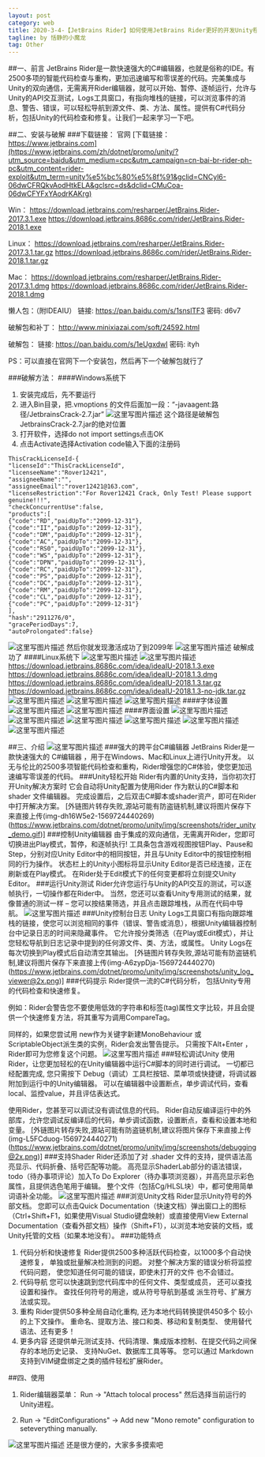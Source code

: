 ```yaml
---
layout: post
category: web
title: 2020-3-4-【JetBrains Rider】如何使用JetBrains Rider更好的开发Unity程序
tagline: by 恬静的小魔龙
tag: Other
---
```


##一、前言
JetBrains Rider是一款快速强大的C#编辑器，也就是俗称的IDE。有2500多项的智能代码检查与重构，更加迅速编写和零误差的代码。完美集成与Unity的双向通信，无需离开Rider编辑器，就可以开始、暂停、逐帧运行，允许与Unity的API交互测试，Logs工具窗口，有指向堆栈的链接，可以浏览事件的消息、警告、错误，可以轻松导航到源文件、类、方法、属性。提供有C#代码分析，包括Unity的代码检查和修复。让我们一起来学习一下吧。

##二、安装与破解
###下载链接：
官网
[下载链接：https://www.jetbrains.com](https://www.jetbrains.com/zh/dotnet/promo/unity/?utm_source=baidu&utm_medium=cpc&utm_campaign=cn-bai-br-rider-ph-pc&utm_content=rider-exploit&utm_term=unity%e5%bc%80%e5%8f%91&gclid=CNCyl6-06dwCFRQkvAodHtkELA&gclsrc=ds&dclid=CMuCoa-06dwCFYFxYAodrKAKrg)

Win：
https://download.jetbrains.com/resharper/JetBrains.Rider-2017.3.1.exe
https://download.jetbrains.8686c.com/rider/JetBrains.Rider-2018.1.exe

Linux：
https://download.jetbrains.com/resharper/JetBrains.Rider-2017.3.1.tar.gz
https://download.jetbrains.8686c.com/rider/JetBrains.Rider-2018.1.tar.gz

Mac：
https://download.jetbrains.com/resharper/JetBrains.Rider-2017.3.1.dmg
https://download.jetbrains.8686c.com/rider/JetBrains.Rider-2018.1.dmg

懒人包：（附IDEAIU）
链接: https://pan.baidu.com/s/1snslTF3 密码: d6v7

破解包和补丁：
http://www.minixiazai.com/soft/24592.html

破解包：
链接: https://pan.baidu.com/s/1eUgxdwI 密码: ityh

PS：可以直接在官网下一个安装包，然后再下一个破解包就行了

###破解方法：
####Windows系统下
1. 安装完成后，先不要运行
2. 进入Bin目录，把.vmoptions 的文件后面加一段：“-javaagent:路径/JetbrainsCrack-2.7.jar”
![这里写图片描述](https://imgconvert.csdnimg.cn/aHR0cHM6Ly9pbWFnZXMyMDE4LmNuYmxvZ3MuY29tL2Jsb2cvNjU4OTc4LzIwMTgwMi82NTg5NzgtMjAxODAyMjcxMjM0MzQ0ODgtMTE5NTgwMTAwNi5wbmc?x-oss-process=image/format,png) 
这个路径是破解包JetbrainsCrack-2.7.jar的绝对位置
3. 打开软件，选择do not import settings点击OK
4. 点击Activate选择Activation code输入下面的注册码

```
ThisCrackLicenseId-{
"licenseId":"ThisCrackLicenseId",
"licenseeName":"Rover12421",
"assigneeName":"",
"assigneeEmail":"rover12421@163.com",
"licenseRestriction":"For Rover12421 Crack, Only Test! Please support genuine!!!",
"checkConcurrentUse":false,
"products":[
{"code":"RD","paidUpTo":"2099-12-31"},
{"code":"II","paidUpTo":"2099-12-31"},
{"code":"DM","paidUpTo":"2099-12-31"},
{"code":"AC","paidUpTo":"2099-12-31"},
{"code":"RS0","paidUpTo":"2099-12-31"},
{"code":"WS","paidUpTo":"2099-12-31"},
{"code":"DPN","paidUpTo":"2099-12-31"},
{"code":"RC","paidUpTo":"2099-12-31"},
{"code":"PS","paidUpTo":"2099-12-31"},
{"code":"DC","paidUpTo":"2099-12-31"},
{"code":"RM","paidUpTo":"2099-12-31"},
{"code":"CL","paidUpTo":"2099-12-31"},
{"code":"PC","paidUpTo":"2099-12-31"}
],
"hash":"2911276/0",
"gracePeriodDays":7,
"autoProlongated":false}
```
![这里写图片描述](https://imgconvert.csdnimg.cn/aHR0cHM6Ly9pbWFnZXMyMDE4LmNuYmxvZ3MuY29tL2Jsb2cvNjU4OTc4LzIwMTgwMi82NTg5NzgtMjAxODAyMjcxMjM1MDI2MTAtNDQ1NjEzMzIxLnBuZw?x-oss-process=image/format,png)
然后你就发现激活成功了到2099年
![这里写图片描述](https://imgconvert.csdnimg.cn/aHR0cHM6Ly9pbWFnZXMyMDE4LmNuYmxvZ3MuY29tL2Jsb2cvNjU4OTc4LzIwMTgwMi82NTg5NzgtMjAxODAyMjcxMjM3MDE5NjQtODc4ODg2NzgxLnBuZw?x-oss-process=image/format,png)
破解成功了
####Linux系统下
![这里写图片描述](https://imgconvert.csdnimg.cn/aHR0cHM6Ly9pbWFnZXMyMDE4LmNuYmxvZ3MuY29tL2Jsb2cvNjU4OTc4LzIwMTgwNS82NTg5NzgtMjAxODA1MjkxNzE4NTYyMDUtMTgwNTc2MzY4MS5wbmc?x-oss-process=image/format,png)
![这里写图片描述](https://imgconvert.csdnimg.cn/aHR0cHM6Ly9pbWFnZXMyMDE4LmNuYmxvZ3MuY29tL2Jsb2cvNjU4OTc4LzIwMTgwNS82NTg5NzgtMjAxODA1MjkxNzE2NDkxMTgtNDU4NTA1MzIucG5n?x-oss-process=image/format,png)
https://download.jetbrains.8686c.com/idea/ideaIU-2018.1.3.exe
https://download.jetbrains.8686c.com/idea/ideaIU-2018.1.3.dmg
https://download.jetbrains.8686c.com/idea/ideaIU-2018.1.3.tar.gz
https://download.jetbrains.8686c.com/idea/ideaIU-2018.1.3-no-jdk.tar.gz
![这里写图片描述](https://imgconvert.csdnimg.cn/aHR0cHM6Ly9pbWFnZXMyMDE4LmNuYmxvZ3MuY29tL2Jsb2cvNjU4OTc4LzIwMTgwNS82NTg5NzgtMjAxODA1MTQxNDQwNTU5OTEtMTg3MjM3NTUyLnBuZw?x-oss-process=image/format,png)
![这里写图片描述](https://imgconvert.csdnimg.cn/aHR0cHM6Ly9pbWFnZXMyMDE4LmNuYmxvZ3MuY29tL2Jsb2cvNjU4OTc4LzIwMTgwNS82NTg5NzgtMjAxODA1MTQxNDQxMTQ5OTctMTAyNTkyNjE3NC5wbmc?x-oss-process=image/format,png)
![这里写图片描述](https://imgconvert.csdnimg.cn/aHR0cHM6Ly9pbWFnZXMyMDE4LmNuYmxvZ3MuY29tL2Jsb2cvNjU4OTc4LzIwMTgwNS82NTg5NzgtMjAxODA1MTQxNDQwMzUzMzEtMjA1Mjk3NDI5Ny5wbmc?x-oss-process=image/format,png)
####字体设置
![这里写图片描述](https://imgconvert.csdnimg.cn/aHR0cHM6Ly9pbWFnZXMyMDE4LmNuYmxvZ3MuY29tL2Jsb2cvNjU4OTc4LzIwMTgwMi82NTg5NzgtMjAxODAyMjcxMzEzMDQzMzAtMTY1Mjk0NTI2LnBuZw?x-oss-process=image/format,png)
![这里写图片描述](https://imgconvert.csdnimg.cn/aHR0cHM6Ly9pbWFnZXMyMDE4LmNuYmxvZ3MuY29tL2Jsb2cvNjU4OTc4LzIwMTgwMi82NTg5NzgtMjAxODAyMjcxMzEzMTAwNTQtMTMzOTY4NDYzLnBuZw?x-oss-process=image/format,png)
####界面设置
![这里写图片描述](https://imgconvert.csdnimg.cn/aHR0cHM6Ly9pbWFnZXMyMDE4LmNuYmxvZ3MuY29tL2Jsb2cvNjU4OTc4LzIwMTgwMi82NTg5NzgtMjAxODAyMjcxMzEyMjYzNTUtMjQ5MTIwODAxLnBuZw?x-oss-process=image/format,png)
![这里写图片描述](https://imgconvert.csdnimg.cn/aHR0cHM6Ly9pbWFnZXMyMDE4LmNuYmxvZ3MuY29tL2Jsb2cvNjU4OTc4LzIwMTgwMi82NTg5NzgtMjAxODAyMjcxMzEyMzEzMjItMTYwMTcyOTI3NC5wbmc?x-oss-process=image/format,png)
![这里写图片描述](https://imgconvert.csdnimg.cn/aHR0cHM6Ly9pbWFnZXMyMDE4LmNuYmxvZ3MuY29tL2Jsb2cvNjU4OTc4LzIwMTgwMi82NTg5NzgtMjAxODAyMjcxMzEyMzY5NDItMjExMzM0MTI0MS5wbmc?x-oss-process=image/format,png)
![这里写图片描述](https://imgconvert.csdnimg.cn/aHR0cHM6Ly9pbWFnZXMyMDE4LmNuYmxvZ3MuY29tL2Jsb2cvNjU4OTc4LzIwMTgwMi82NTg5NzgtMjAxODAyMjcxMzEyNDE2ODctMTE0NjI0ODg1MC5wbmc?x-oss-process=image/format,png)
![这里写图片描述](https://imgconvert.csdnimg.cn/aHR0cHM6Ly9pbWFnZXMyMDE4LmNuYmxvZ3MuY29tL2Jsb2cvNjU4OTc4LzIwMTgwMi82NTg5NzgtMjAxODAyMjcxMzEyNDY1OTgtNjQ0MzMxNjExLnBuZw?x-oss-process=image/format,png)
![这里写图片描述](https://imgconvert.csdnimg.cn/aHR0cHM6Ly9pbWFnZXMyMDE4LmNuYmxvZ3MuY29tL2Jsb2cvNjU4OTc4LzIwMTgwMi82NTg5NzgtMjAxODAyMjcxMzEyNTM5MjQtMzI2MTM2MzQwLnBuZw?x-oss-process=image/format,png)


##三、介绍
![这里写图片描述](https://img-blog.csdn.net/20180813172509431?watermark/2/text/aHR0cHM6Ly9ibG9nLmNzZG4ubmV0L3E3NjQ0MjQ1Njc=/font/5a6L5L2T/fontsize/400/fill/I0JBQkFCMA==/dissolve/70)
###强大的跨平台C#编辑器
JetBrains Rider是一款快速强大的 C#编辑器 ，用于在Windows、Mac和Linux上进行Unity开发。 以无与伦比的2500多项智能代码检查和重构，Rider增强您的C#体验，使您更加迅速编写零误差的代码。
###Unity轻松开始
Rider有内置的Unity支持，当你初次打开Unity解决方案时 它会自动将Unity配置为使用Rider 作为默认的C#脚本和shader 文件编辑器。 完成设置后，之后双击C#脚本或shader资产，即可在Rider中打开解决方案。
[外链图片转存失败,源站可能有防盗链机制,建议将图片保存下来直接上传(img-dh16W5e2-1569724440269)(https://www.jetbrains.com/dotnet/promo/unity/img/screenshots/rider_unity_demo.gif)]
###控制Unity编辑器
由于集成的双向通信，无需离开Rider，您即可切换进出Play模式，暂停，和逐帧执行! 工具条包含游戏视图按钮Play、Pause和Step，分别对应Unity Editor中的相同按钮，并且与Unity Editor中的按钮控制相同的行为操作。 状态栏上的Unity小图标将显示Unity Editor是否已经连接，正在刷新或在Play模式。 在Rider处于Edit模式下的任何变更都将立刻提交Unity Editor。
###运行Unity测试
Rider允许您运行与Unity的API交互的测试，可以逐帧执行，一切操作都在Rider中。 当然，您还可以查看Unity专用测试的结果，就像普通的测试一样 – 您可以按结果筛选，并且点击跟踪堆栈，从而在代码中导航。
![这里写图片描述](https://imgconvert.csdnimg.cn/aHR0cHM6Ly93d3cuamV0YnJhaW5zLmNvbS9kb3RuZXQvcHJvbW8vdW5pdHkvaW1nL3NjcmVlbnNob3RzL3VuaXR5X3VuaXRfdGVzdGluZ0AyeC5wbmc?x-oss-process=image/format,png)
###Unity控制台日志
Unity Logs工具窗口有指向跟踪堆栈的链接，使您可以浏览相同的事件（错误、警告或消息），根据Unity编辑器控制台中记录日志的时间来隐藏事件。 它允许按分类筛选（在Play或Edit模式），并让您轻松导航到日志记录中提到的任何源文件、类、方法，或属性。 Unity Logs在每次切换到Play模式后自动清空其输出。
[外链图片转存失败,源站可能有防盗链机制,建议将图片保存下来直接上传(img-A6zypDja-1569724440270)(https://www.jetbrains.com/dotnet/promo/unity/img/screenshots/unity_log_viewer@2x.png)]
###代码提示
Rider提供一流的C#代码分析， 包括Unity专用的代码检查和快速修复。

例如：Rider会警告您不要使用低效的字符串和标签(tag)属性文字比较，并且会提供一个快速修复方法，将其重写为调用CompareTag。

同样的，如果您尝试用 new作为关键字新建MonoBehaviour 或 ScriptableObject派生类的实例，Rider会发出警告提示。 只需按下Alt+Enter ，Rider即可为您修复这个问题。
![这里写图片描述](https://imgconvert.csdnimg.cn/aHR0cHM6Ly93d3cuamV0YnJhaW5zLmNvbS9kb3RuZXQvcHJvbW8vdW5pdHkvaW1nL3NjcmVlbnNob3RzL3F1aWNrX2ZpeF9wcmV2aWV3QDJ4LnBuZw?x-oss-process=image/format,png)
###轻松调试Unity
使用Rider，让您更加轻松的在Unity编辑器中运行C#脚本的同时进行调试。 一切都已经配置完成, 您只需按下 Debug（调试）工具栏按钮、菜单项或快捷键，将调试器附加到运行中的Unity编辑器。 可以在编辑器中设置断点，单步调试代码，查看local、监控value，并且评估表达式。

使用Rider，您甚至可以调试没有调试信息的代码。 Rider自动反编译运行中的外部库，允许您调试反编译后的代码，单步调试函数，设置断点，查看和设置本地和变量。
[外链图片转存失败,源站可能有防盗链机制,建议将图片保存下来直接上传(img-L5FCduog-1569724440271)(https://www.jetbrains.com/dotnet/promo/unity/img/screenshots/debugging@2x.png)]
###支持Shader
Rider还添加了对 .shader 文件的支持，提供语法高亮显示、代码折叠、括号匹配等功能。 高亮显示ShaderLab部分的语法错误，todo（待办事项评论）加入To Do Explorer（待办事项浏览器），并高亮显示彩色属性，且提供选色笔用于编辑。 整个文件（包括Cg/HLSL块）中，都可使用简单词语补全功能。
![这里写图片描述](https://imgconvert.csdnimg.cn/aHR0cHM6Ly93d3cuamV0YnJhaW5zLmNvbS9kb3RuZXQvcHJvbW8vdW5pdHkvaW1nL3NjcmVlbnNob3RzL3NoYWRlcl9wcmV2aWV3QDJ4LnBuZw?x-oss-process=image/format,png)
###浏览Unity文档
Rider显示Unity符号的外部文档。 您即可以点击Quick Documentation（快速文档）弹出窗口上的图标（Ctrl+Shift+F1，如果使用Visual Studio键盘映射）或直接使用View External Documentation（查看外部文档）操作（Shift+F1），以浏览本地安装的文档，或Unity托管的文档（如果本地没有）。
###功能特点
1. 代码分析和快速修复
Rider提供2500多种活跃代码检查，以1000多个自动快速修复， 单独或批量解决检测到的问题。 对整个解决方案的错误分析将监控代码问题， 使您知道任何可能的错误，即使未打开的文件 也不会错过。
2. 代码导航
您可以快速跳到您代码库中的任何文件、类型或成员， 还可以查找设置和操作。 查找任何符号的用途，或从符号导航到基或 派生符号、扩展方法或实现。
3. 重构
Rider提供50多种全局自动化重构, 还为本地代码转换提供450多个 较小的上下文操作。 重命名、提取方法、接口和类、移动和复制类型、 使用替代语法、还有更多！
4. 更多内容
还提供单元测试支持、代码清理、集成版本控制、在提交代码之间保存的本地历史记录、 支持NuGet、数据库工具等等。 您可以通过 Markdown支持到VIM键盘绑定之类的插件轻松扩展Rider。


##四、使用
1. Rider编辑器菜单： Run → "Attach tolocal process" 然后选择当前运行的Unity进程。

2. Run → "EditConfigurations" → Add new "Mono remote" configuration to seteverything manually.

![这里写图片描述](https://img-blog.csdn.net/20180813173342450?watermark/2/text/aHR0cHM6Ly9ibG9nLmNzZG4ubmV0L3E3NjQ0MjQ1Njc=/font/5a6L5L2T/fontsize/400/fill/I0JBQkFCMA==/dissolve/70)
还是很方便的，大家多多摸索吧
